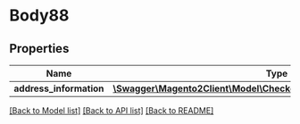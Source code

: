 # Body88

## Properties
Name | Type | Description | Notes
------------ | ------------- | ------------- | -------------
**address_information** | [**\Swagger\Magento2Client\Model\CheckoutDataTotalsInformationInterface**](CheckoutDataTotalsInformationInterface.md) |  | 

[[Back to Model list]](../README.md#documentation-for-models) [[Back to API list]](../README.md#documentation-for-api-endpoints) [[Back to README]](../README.md)


